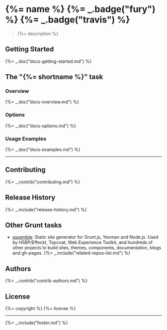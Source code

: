 # {%= name %} {%= _.badge("fury") %} {%= _.badge("travis") %}

> {%= description %}

## Getting Started
{%= _.doc("docs-getting-started.md") %}

## The "{%= shortname %}" task

### Overview
{%= _.doc("docs-overview.md") %}

### Options
{%= _.doc("docs-options.md") %}

### Usage Examples
{%= _.doc("docs-examples.md") %}

***

## Contributing
{%= _.contrib("contributing.md") %}

## Release History
{%= _.include("release-history.md") %}

## Other Grunt tasks
+ [assemble](http://assemble.io): Static site generator for Grunt.js, Yeoman and Node.js. Used by H5BP/Effeckt, Topcoat, Web Experience Toolkit, and hundreds of other projects to build sites, themes, components, documentation, blogs and gh-pages.
{%= _.include("related-repos-list.md") %}

## Authors
{%= _.contrib("contrib-authors.md") %}

## License
{%= copyright %}
{%= license %}

***

{%= _.include("footer.md") %}